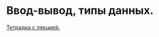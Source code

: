 # Ввод-вывод, типы данных.

[Тетрадка с лекцией.](https://colab.research.google.com/github/Palladain/Python_1_HSE_2023/blob/main/Lecture_1.ipynb)
